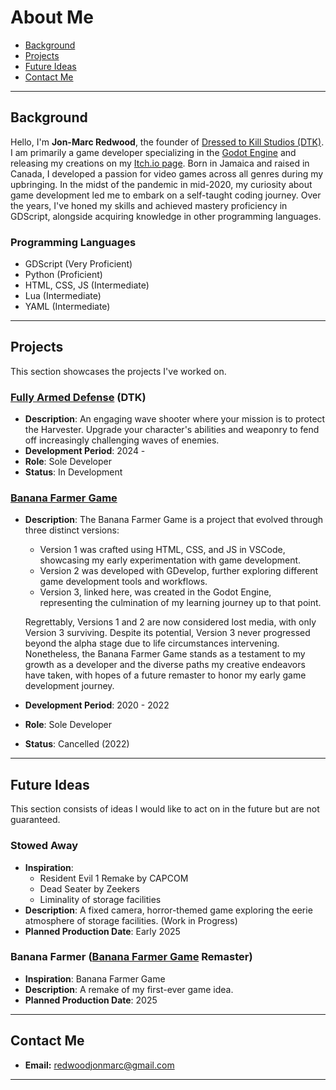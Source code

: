 # About Me

- [Background](#background)
- [Projects](#projects)
- [Future Ideas](#future-ideas)
- [Contact Me](#contact-me)

---

## Background

Hello, I'm **Jon-Marc Redwood**, the founder of [Dressed to Kill Studios (DTK)](https://github.com/Dressed-to-Kill-Studios). I am primarily a game developer specializing in the [Godot Engine](https://github.com/godotengine) and releasing my creations on my [Itch.io page](https://karjon7.itch.io). Born in Jamaica and raised in Canada, I developed a passion for video games across all genres during my upbringing. In the midst of the pandemic in mid-2020, my curiosity about game development led me to embark on a self-taught coding journey. Over the years, I've honed my skills and achieved mastery proficiency in GDScript, alongside acquiring knowledge in other programming languages.

### Programming Languages

- GDScript (Very Proficient)
- Python (Proficient)
- HTML, CSS, JS (Intermediate)
- Lua (Intermediate)
- YAML (Intermediate)

---

## Projects

This section showcases the projects I've worked on.

### [Fully Armed Defense](https://github.com/Dressed-to-Kill-Studios/Fully-Armed-Defense) (DTK)

- **Description**: An engaging wave shooter where your mission is to protect the Harvester. Upgrade your character's abilities and weaponry to fend off increasingly challenging waves of enemies.
- **Development Period**: 2024 -
- **Role**: Sole Developer
- **Status**: In Development

### [Banana Farmer Game](https://karjon7.itch.io/banana-farmer-game)

- **Description**: The Banana Farmer Game is a project that evolved through three distinct versions:
  - Version 1 was crafted using HTML, CSS, and JS in VSCode, showcasing my early experimentation with game development.
  - Version 2 was developed with GDevelop, further exploring different game development tools and workflows.
  - Version 3, linked here, was created in the Godot Engine, representing the culmination of my learning journey up to that point.

  Regrettably, Versions 1 and 2 are now considered lost media, with only Version 3 surviving. Despite its potential, Version 3 never progressed beyond the alpha stage due to life circumstances intervening. Nonetheless, the Banana Farmer Game stands as a testament to my growth as a developer and the diverse paths my creative endeavors have taken, with hopes of a future remaster to honor my early game development journey.

- **Development Period**: 2020 - 2022
- **Role**: Sole Developer
- **Status**: Cancelled (2022)

---

## Future Ideas

This section consists of ideas I would like to act on in the future but are not guaranteed.

### Stowed Away

- **Inspiration**:
  - Resident Evil 1 Remake by CAPCOM
  - Dead Seater by Zeekers
  - Liminality of storage facilities
- **Description**: A fixed camera, horror-themed game exploring the eerie atmosphere of storage facilities. (Work in Progress)
- **Planned Production Date**: Early 2025

### Banana Farmer ([Banana Farmer Game](https://karjon7.itch.io/banana-farmer-game) Remaster)

- **Inspiration**: Banana Farmer Game
- **Description**: A remake of my first-ever game idea.
- **Planned Production Date**: 2025

---

## Contact Me

- **Email:** <redwoodjonmarc@gmail.com>

---
